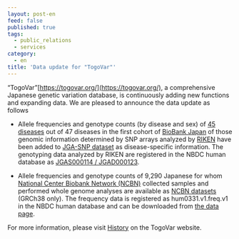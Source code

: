 ```yaml
---
layout: post-en
feed: false
published: true
tags:
  - public_relations
  - services
category:
  - en
title: 'Data update for "TogoVar"'
---
```

“TogoVar”[https://togovar.org/](https://togovar.org/), a comprehensive Japanese genetic variation database, is continuously adding new functions and expanding data. We are pleased to announce the data update as follows<br />

- Allele frequencies and genotype counts (by disease and sex) of [45 diseases](https://grch38.togovar.org/doc/datasets/jga_snp#diseases_jgad000123) out of 47 diseases in the first cohort of [BioBank Japan](https://biobankjp.org/en/) of those genomic information determined by SNP arrays analyzed by [RIKEN](https://www.ims.riken.jp/english/) have been added to [JGA-SNP dataset](https://grch38.togovar.org/doc/datasets/jga_snp) as disease-specific information.
The genotyping data analyzed by RIKEN are registered in the NBDC human database as [JGAS000114 / JGAD000123](https://humandbs.dbcls.jp/en/hum0014-latest).

- Allele frequencies and genotype counts of 9,290 Japanese for whom [National Center Biobank Network (NCBN)](https://ncbiobank.org/en/) collected samples and performed whole genome analyses are available as [NCBN datasets](https://grch38.togovar.org/doc/datasets/ncbn) (GRCh38 only). The frequency data is registered as hum0331.v1.freq.v1 in the NBDC human database and can be downloaded from [the data page](https://humandbs.dbcls.jp/en/hum0331-v1).

For more information, please visit [History](https://grch38.togovar.org/doc/history) on the TogoVar website.
